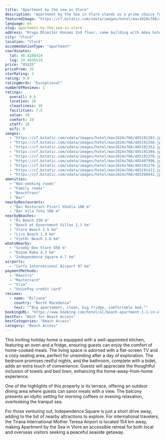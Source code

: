 ```yaml
---
title: "Apartment by the sea in Vlore"
description: "Apartment by the Sea in Vlore stands as a prime choice for travelers seeking a serene beachfront escape."
featuredImage: "https://cf.bstatic.com/xdata/images/hotel/max1024x768/485191283.jpg?k=f98442ab123f1e079706f5c22d8711af75bfdf2e4947d721fa395bde5ec17614&o=&hp=1"
language: en
slug: apartment-by-the-sea-in-vlore
address: "Rruga Dhimitër Konomi 2nd floor, same building with Adea hotel, Vlorë, Albania"
city: "Vlorë"
location: "Vlorë"
accommodationType: "apartment"
coordinates:
  lat: 40.4288414
  lng: 19.4936519
price: "US$35"
priceFrom: 35
starRating: 3
rating: 9.6
ratingWords: "Exceptional"
numberOfReviews: 1
ratings:
  overall: 9.6
  location: 10
  cleanliness: 10
  facilities: 7.5
  value: 10
  comfort: 10
  staff: 10
  wifi: 0
images:
  - "https://cf.bstatic.com/xdata/images/hotel/max1024x768/485191283.jpg?k=f98442ab123f1e079706f5c22d8711af75bfdf2e4947d721fa395bde5ec17614&o=&hp=1"
  - "https://cf.bstatic.com/xdata/images/hotel/max1024x768/485191356.jpg?k=d6486eb57d8c4f3505fc7bd79b1b7a849993ef3d30fbcbedf8f7fc1b2eb1d6c3&o=&hp=1"
  - "https://cf.bstatic.com/xdata/images/hotel/max1024x768/485191352.jpg?k=68fd8f973f63543f95ae8d5eceb80f435ccded97f16a668aa7df726353cc25ec&o=&hp=1"
  - "https://cf.bstatic.com/xdata/images/hotel/max1024x768/485191384.jpg?k=3cf2a7b3269dde289d087419fe9d43645b0f16b2ef05c0acbd9d4380a1a5d1dc&o=&hp=1"
  - "https://cf.bstatic.com/xdata/images/hotel/max1024x768/485191370.jpg?k=198985750bd354e18448ebf93308e7cd74d993e2be28bf4dfa2e888ebed21b8d&o=&hp=1"
  - "https://cf.bstatic.com/xdata/images/hotel/max1024x768/485497996.jpg?k=56fbbee526c8bbd2745d5ded750755ef33f407b4df487c9cbc97ee1b48006dc2&o=&hp=1"
  - "https://cf.bstatic.com/xdata/images/hotel/max1024x768/485191376.jpg?k=b5888fd3a8f7e34305f5f9280c67d32f5c77957f908d014c2c14c265a978face&o=&hp=1"
  - "https://cf.bstatic.com/xdata/images/hotel/max1024x768/485191411.jpg?k=6079fef360ae070f0d725f0958462263a36d42f60282551690dd6e398ffddaab&o=&hp=1"
  - "https://cf.bstatic.com/xdata/images/hotel/max1024x768/485200442.jpg?k=aee80de34e060a4e4ab3ae94a52d51e178a2ee10d403b2e56b8bab44e9706ffb&o=&hp=1"
amenities:
  - "Non-smoking rooms"
  - "Family rooms"
  - "Beachfront"
  - "Bar"
nearbyRestaurants:
  - "Bar Restorant Piceri Xhokla 100 m"
  - "Bar Vila Toto 100 m"
nearbyBeaches:
  - "Ri Beach 150 m"
  - "Beach at Government Villas 1.1 km"
  - "Vlore Beach 1.5 km"
  - "Liro Beach 1.9 km"
  - "Vjetër Beach 2.8 km"
whatsNearby:
  - "Scooby Doo Vlore 850 m"
  - "Kuzum Baba 4.3 km"
  - "Independence Square 4.7 km"
airports:
  - "Corfu International Airport 97 km"
paymentMethods:
  - "Maestro"
  - "Mastercard"
  - "Visa"
  - "UnionPay credit card"
reviews:
  - name: "Biljana"
    country: "North Macedonia"
    text: "“Big apartament, clean, big fridge, comfortable bed.”"
bookingURL: "https://www.booking.com/hotel/al/beach-apartment-1-1-in-vlora-uje-i-ftohte.en-gb.html?aid=8035640"
bestFor: "Best for Beach Access"
bestCategories: "Beach Access"
category: "Beach Access"
---
```


This inviting holiday home is equipped with a well-appointed kitchen, featuring an oven and a fridge, ensuring guests can enjoy the comfort of home-cooked meals. The living space is adorned with a flat-screen TV and a cozy seating area, perfect for unwinding after a day of exploration. The bedroom promises restful nights, and the bathroom, complete with a bidet, adds an extra touch of convenience. Guests will appreciate the thoughtful inclusion of towels and bed linen, enhancing the home-away-from-home experience.

One of the highlights of this property is its terrace, offering an outdoor dining area where guests can savor meals with a view. The balcony presents an idyllic setting for morning coffees or evening relaxation, overlooking the tranquil sea.

For those venturing out, Independence Square is just a short drive away, adding to the list of nearby attractions to explore. For international travelers, the Tirana International Mother Teresa Airport is located 154 km away, making Apartment by the Sea in Vlore an accessible retreat for both local and overseas visitors seeking a peaceful seaside getaway.
